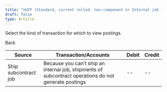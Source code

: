```yaml
---
title: "SHIP (Standard, current rolled, non-component or Internal job for internal use)"
draft: false
type: Article
---
```


Select the kind of transaction for which to view postings. 

Back

| Source               | Transaction/Accounts                                                                                 | Debit | Credit |
|----------------------|------------------------------------------------------------------------------------------------------|-------|--------|
| Ship subcontract job | Because you can’t ship an internal job, shipments of subcontract operations do not generate postings | --    | --     |